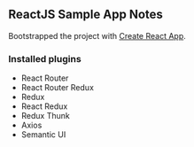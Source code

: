 ## ReactJS Sample App Notes

Bootstrapped the project with [Create React App](https://github.com/facebookincubator/create-react-app).

### Installed plugins 
* React Router
* React Router Redux
* Redux 
* React Redux
* Redux Thunk
* Axios
* Semantic UI

